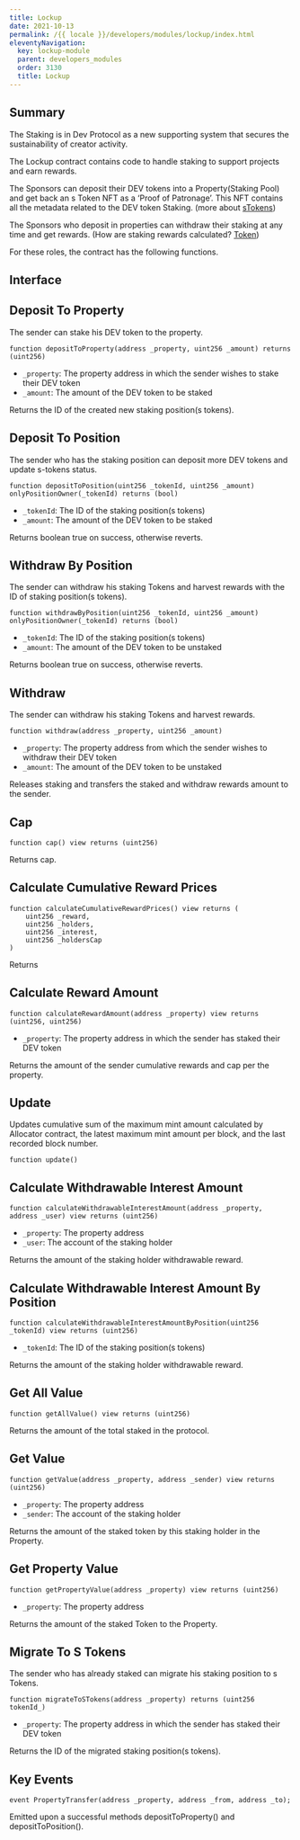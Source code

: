 ```yaml
---
title: Lockup
date: 2021-10-13
permalink: /{{ locale }}/developers/modules/lockup/index.html
eleventyNavigation:
  key: lockup-module
  parent: developers_modules
  order: 3130
  title: Lockup
---
```


## Summary

The Staking is in Dev Protocol as a new supporting system that secures the sustainability of creator activity.

The Lockup contract contains code to handle staking to support projects and earn rewards.

The Sponsors can deposit their DEV tokens into a Property(Staking Pool) and get back an s Token NFT as a ‘Proof of Patronage’. This NFT contains all the metadata related to the DEV token Staking. (more about [sTokens](https://medium.com/devprtcl/stokens-nfts-mirroring-dev-staking-b41f93d0f8a6))

The Sponsors who deposit in properties can withdraw their staking at any time and get rewards. (How are staking rewards calculated? [Token](/en/introduction/devtoken/))

For these roles, the contract has the following functions.

## Interface

## Deposit To Property

The sender can stake his DEV token to the property.

```solidity
function depositToProperty(address _property, uint256 _amount) returns (uint256)
```

- `_property`: The property address in which the sender wishes to stake their DEV token
- `_amount`: The amount of the DEV token to be staked

Returns the ID of the created new staking position(s tokens).

## Deposit To Position

The sender who has the staking position can deposit more DEV tokens and update s-tokens status.

```solidity
function depositToPosition(uint256 _tokenId, uint256 _amount) onlyPositionOwner(_tokenId) returns (bool)
```

- `_tokenId`: The ID of the staking position(s tokens)
- `_amount`: The amount of the DEV token to be staked

Returns boolean true on success, otherwise reverts.

## Withdraw By Position

The sender can withdraw his staking Tokens and harvest rewards with the ID of staking position(s tokens).

```solidity
function withdrawByPosition(uint256 _tokenId, uint256 _amount) onlyPositionOwner(_tokenId) returns (bool)
```

- `_tokenId`: The ID of the staking position(s tokens)
- `_amount`: The amount of the DEV token to be unstaked

Returns boolean true on success, otherwise reverts.

## Withdraw

The sender can withdraw his staking Tokens and harvest rewards.

```solidity
function withdraw(address _property, uint256 _amount)
```

- `_property`: The property address from which the sender wishes to withdraw their DEV token
- `_amount`: The amount of the DEV token to be unstaked

Releases staking and transfers the staked and withdraw rewards amount to the sender.

## Cap

```solidity
function cap() view returns (uint256)
```

Returns cap.

## Calculate Cumulative Reward Prices

```solidity
function calculateCumulativeRewardPrices() view returns (
    uint256 _reward,
    uint256 _holders,
    uint256 _interest,
    uint256 _holdersCap
)
```

Returns

## Calculate Reward Amount

```solidity
function calculateRewardAmount(address _property) view returns (uint256, uint256)
```

- `_property`: The property address in which the sender has staked their DEV token

Returns the amount of the sender cumulative rewards and cap per the property.

## Update

Updates cumulative sum of the maximum mint amount calculated by Allocator contract, the latest maximum mint amount per block, and the last recorded block number.

```solidity
function update()
```

## Calculate Withdrawable Interest Amount

```solidity
function calculateWithdrawableInterestAmount(address _property, address _user) view returns (uint256)
```

- `_property`: The property address
- `_user`: The account of the staking holder

Returns the amount of the staking holder withdrawable reward.

## Calculate Withdrawable Interest Amount By Position

```solidity
function calculateWithdrawableInterestAmountByPosition(uint256 _tokenId) view returns (uint256)
```

- `_tokenId`: The ID of the staking position(s tokens)

Returns the amount of the staking holder withdrawable reward.

## Get All Value

```solidity
function getAllValue() view returns (uint256)
```

Returns the amount of the total staked in the protocol.

## Get Value

```solidity
function getValue(address _property, address _sender) view returns (uint256)
```

- `_property`: The property address
- `_sender`: The account of the staking holder

Returns the amount of the staked token by this staking holder in the Property.

## Get Property Value

```solidity
function getPropertyValue(address _property) view returns (uint256)
```

- `_property`: The property address

Returns the amount of the staked Token to the Property.

## Migrate To S Tokens

The sender who has already staked can migrate his staking position to s Tokens.

```solidity
function migrateToSTokens(address _property) returns (uint256 tokenId_)
```

- `_property`: The property address in which the sender has staked their DEV token

Returns the ID of the migrated staking position(s tokens).

## Key Events

```solidity
event PropertyTransfer(address _property, address _from, address _to);
```

Emitted upon a successful methods depositToProperty() and depositToPosition().
